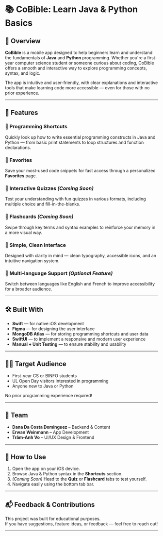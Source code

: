 # 📚 CoBible: Learn Java & Python Basics

## 🧠 Overview

**CoBible** is a mobile app designed to help beginners learn and understand the fundamentals of **Java** and **Python** programming. Whether you're a first-year computer science student or someone curious about coding, CoBible offers a smooth and interactive way to explore programming concepts, syntax, and logic.

The app is intuitive and user-friendly, with clear explanations and interactive tools that make learning code more accessible — even for those with no prior experience.

---

## 🚀 Features

### 🔹 Programming Shortcuts
Quickly look up how to write essential programming constructs in Java and Python — from basic print statements to loop structures and function declarations.

### 🔹 Favorites
Save your most-used code snippets for fast access through a personalized **Favorites** page.

### 🔹 Interactive Quizzes *(Coming Soon)*
Test your understanding with fun quizzes in various formats, including multiple choice and fill-in-the-blanks.

### 🔹 Flashcards *(Coming Soon)*
Swipe through key terms and syntax examples to reinforce your memory in a more visual way.

### 🔹 Simple, Clean Interface
Designed with clarity in mind — clean typography, accessible icons, and an intuitive navigation system.

### 🔹 Multi-language Support *(Optional Feature)*
Switch between languages like English and French to improve accessibility for a broader audience.

---

## 🛠 Built With

- **Swift** — for native iOS development  
- **Figma** — for designing the user interface  
- **MongoDB Atlas** — for storing programming shortcuts and user data  
- **SwiftUI** — to implement a responsive and modern user experience  
- **Manual + Unit Testing** — to ensure stability and usability

---

## 👨‍💻 Target Audience

- First-year CS or BINFO students  
- UL Open Day visitors interested in programming  
- Anyone new to Java or Python  

No prior programming experience required!

---

## 👥 Team

- **Dana Da Costa Dominguez** – Backend & Content  
- **Erwan Weinmann** – App Development  
- **Trâm-Anh Vo** – UI/UX Design & Frontend

---

## 📲 How to Use

1. Open the app on your iOS device.
2. Browse Java & Python syntax in the **Shortcuts** section.
3. *(Coming Soon)* Head to the **Quiz** or **Flashcard** tabs to test yourself.
4. Navigate easily using the bottom tab bar.

---

## 📬 Feedback & Contributions

This project was built for educational purposes.  
If you have suggestions, feature ideas, or feedback — feel free to reach out!

---
